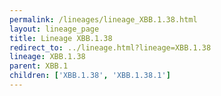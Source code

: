 ```yaml
---
permalink: /lineages/lineage_XBB.1.38.html
layout: lineage_page
title: Lineage XBB.1.38
redirect_to: ../lineage.html?lineage=XBB.1.38
lineage: XBB.1.38
parent: XBB.1
children: ['XBB.1.38', 'XBB.1.38.1']
---
```

